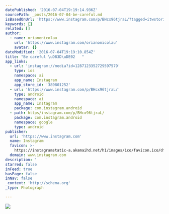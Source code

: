 ```yaml
---
datePublished: '2016-07-04T19:19:14.936Z'
sourcePath: _posts/2016-07-04-be-careful.md
isBasedOnUrl: 'https://www.instagram.com/p/BHcx96tjraL/?tagged=itwstories'
keywords: []
related: []
author:
  - name: orianonicolau
    url: 'https://www.instagram.com/orianonicolau'
    avatar: {}
dateModified: '2016-07-04T19:19:10.854Z'
title: "Be careful \uD83D\uDE02   "
app_links:
  - url: 'instagram://media?id=1287123352729597579'
    type: ios
    namespace: ai
    app_name: Instagram
    app_store_id: '389801252'
  - url: 'https://www.instagram.com/p/BHcx96tjraL/'
    type: android
    namespace: ai
    app_name: Instagram
    package: com.instagram.android
  - path: https/instagram.com/p/BHcx96tjraL/
    package: com.instagram.android
    namespace: google
    type: android
publisher:
  url: 'https://www.instagram.com'
  name: Instagram
  favicon: >-
    https://instagramstatic-a.akamaihd.net/h1/images/ico/favicon.ico/dfa85bb1fd63.ico
  domain: www.instagram.com
description: '    '
starred: false
inFeed: true
hasPage: false
inNav: false
_context: 'http://schema.org'
_type: Photograph

---
```

![    ](https://imgflo.herokuapp.com/graph/vahj1ThiexotieMo/37eb36828d65f3b51414ae5bd9616478/noop.jpg?input=https%3A%2F%2Fscontent.cdninstagram.com%2Ft51.2885-15%2Fs640x640%2Fsh0.08%2Fe35%2F13549355_1734181870169014_2042739030_n.jpg%3Fig_cache_key%3DMTI4NzEyMzM1MjcyOTU5NzU3OQ%253D%253D.2)
